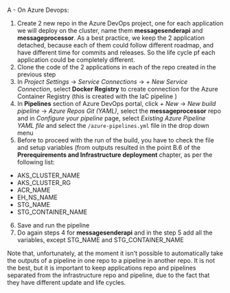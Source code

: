 A - On Azure Devops:
1. Create 2 new repo in the Azure DevOps project, one for each application we will deploy on the cluster, name them **messagesenderapi** and **messageprocessor**. As a best practice, we keep the 2 application detached, because each of them could follow different roadmap, and have different time for commits and releases. So the life cycle pf each application could be completely different. 
2. Clone the code of the 2 applications in each of the repo created in the previous step
3. In _Project Settings_ -> _Service Connections_ -> _+ New Service Connection_, select **Docker Registry** to create connection for the Azure Container Registry (this is created with the IaC pipeline <add link>)
4. In **Pipelines** section of Azure DevOps portal, click _+ New_ -> _New build pipeline_ -> _Azure Repos Git (YAML)_, select the **messageprocessor** repo and in _Configure your pipeline_ page, select _Existing Azure Pipeline YAML file_ and select the `/azure-pipelines.yml` file in the drop down menu
5. Before to proceed with the run of the build, you have to check the file and setup variables (from outputs resulted in the point B.6 of the **Prerequirements and Infrastructure deployment** chapter, as per the following list:
- AKS_CLUSTER_NAME
- AKS_CLUSTER_RG
- ACR_NAME
- EH_NS_NAME
- STG_NAME
- STG_CONTAINER_NAME
6. Save and run the pipeline
7. Do again steps 4 for **messagesenderapi** and in the step 5 add all the variables, except STG_NAME and STG_CONTAINER_NAME

Note that, unfortunately, at the moment it isn't possible to automatically take the outputs of a pipeline in one repo to a pipeline in another repo. It is not the best, but it is important to keep applications repo and pipelines separated from the infrastructure repo and pipeline, due to the fact that they have different update and life cycles.